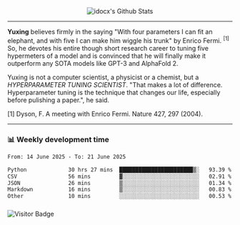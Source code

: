 <div align="center">
    <img align="center" src="https://github-readme-stats.vercel.app/api?username=idocx&show_icons=true&count_private=true&hide_border=true" alt="idocx's Github Stats"></img>
</div>

---

**Yuxing** believes firmly in the saying "With four parameters I can fit an elephant, and with five I can make him wiggle his trunk" by Enrico Fermi. <sup>[1]</sup> So, he devotes his entire though short research career to tuning five hypermeters of a model and is convinced that he will finally make it outperform any SOTA models like GPT-3 and AlphaFold 2.

Yuxing is not a computer scientist, a physicist or a chemist, but a *HYPERPARAMETER TUNING SCIENTIST*. "That makes a lot of difference. Hyperparameter tuning is the technique that changes our life, especially before pulishing a paper.", he said.

[1] Dyson, F. A meeting with Enrico Fermi. Nature 427, 297 (2004).


---

### 📊 Weekly development time
<!--START_SECTION:waka-->

```txt
From: 14 June 2025 - To: 21 June 2025

Python             30 hrs 27 mins  ███████████████████████▒░   93.39 %
CSV                56 mins         ▓░░░░░░░░░░░░░░░░░░░░░░░░   02.91 %
JSON               26 mins         ▒░░░░░░░░░░░░░░░░░░░░░░░░   01.34 %
Markdown           16 mins         ▒░░░░░░░░░░░░░░░░░░░░░░░░   00.83 %
Other              10 mins         ░░░░░░░░░░░░░░░░░░░░░░░░░   00.53 %
```

<!--END_SECTION:waka-->

### 

![Visitor Badge](https://visitor-badge.laobi.icu/badge?page_id=idocx.idocx)